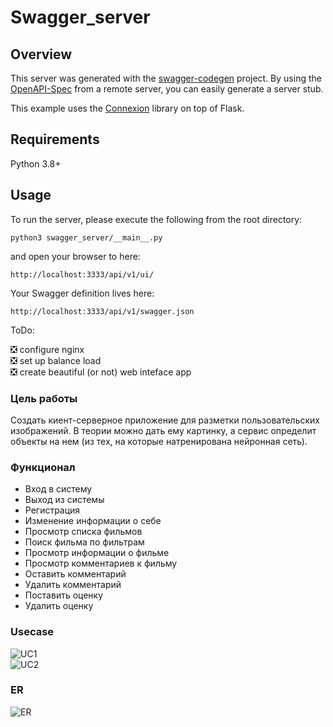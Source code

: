 # Swagger_server

## Overview
This server was generated with the [swagger-codegen](https://github.com/swagger-api/swagger-codegen) project. By using the
[OpenAPI-Spec](https://github.com/swagger-api/swagger-core/wiki) from a remote server, you can easily generate a server stub.

This example uses the [Connexion](https://github.com/zalando/connexion) library on top of Flask.

## Requirements
Python 3.8+

## Usage
To run the server, please execute the following from the root directory:

```
python3 swagger_server/__main__.py
```

and open your browser to here:

```
http://localhost:3333/api/v1/ui/
```

Your Swagger definition lives here:

```
http://localhost:3333/api/v1/swagger.json
```

ToDo:

:negative_squared_cross_mark: configure nginx    
:negative_squared_cross_mark: set up balance load    
:negative_squared_cross_mark: create beautiful (or not) web inteface app    

### Цель работы 
Создать киент-серверное приложение для разметки пользовательских изображений. В теории можно дать ему картинку, а сервис определит объекты на нем (из тех, на которые натренирована нейронная сеть).

### Функционал
 - Вход в систему
 - Выход из системы
 - Регистрация 
 - Изменение информации о себе
 - Просмотр списка фильмов
 - Поиск фильма по фильтрам
 - Просмотр информации о фильме
 - Просмотр комментариев к фильму
 - Оставить комментарий
 - Удалить комментарий
 - Поставить оценку 
 - Удалить оценку

### Usecase 
![UC1](https://github.com/SI7-Agent/web/raw/web/diags/uc1.png "Диаграмма кейсов использования 1")    
![UC2](https://github.com/SI7-Agent/web/raw/web/diags/uc2.png "Диаграмма кейсов использования 2")

### ER
![ER](https://github.com/SI7-Agent/web/raw/web/diags/er.png "Диаграмма сущностей-связей")

